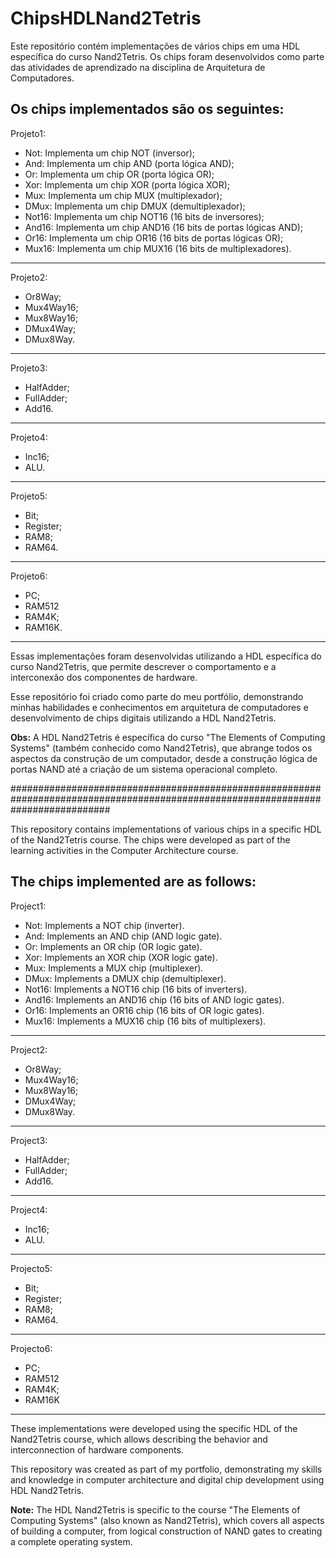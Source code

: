 # ChipsHDLNand2Tetris

 Este repositório contém implementações de vários chips em uma HDL específica do curso Nand2Tetris.
 Os chips foram desenvolvidos como parte das atividades de aprendizado na disciplina de Arquitetura de Computadores.

Os chips implementados são os seguintes:
---------------------------------------------------------------------------------------------------------------------------
Projeto1:
- Not: Implementa um chip NOT (inversor);
- And: Implementa um chip AND (porta lógica AND);
- Or: Implementa um chip OR (porta lógica OR);
- Xor: Implementa um chip XOR (porta lógica XOR);
- Mux: Implementa um chip MUX (multiplexador);
- DMux: Implementa um chip DMUX (demultiplexador);
- Not16: Implementa um chip NOT16 (16 bits de inversores);
- And16: Implementa um chip AND16 (16 bits de portas lógicas AND);
- Or16: Implementa um chip OR16 (16 bits de portas lógicas OR);
- Mux16: Implementa um chip MUX16 (16 bits de multiplexadores).
---------------------------------------------------------------------------------------------------------------------------
Projeto2:
- Or8Way;
- Mux4Way16;
- Mux8Way16;
- DMux4Way;
- DMux8Way.
---------------------------------------------------------------------------------------------------------------------------
Projeto3:
- HalfAdder;
- FullAdder;
- Add16.
---------------------------------------------------------------------------------------------------------------------------
Projeto4:
- Inc16;
- ALU.
-----------------------------------------------------------------------------------------------------------------------------
Projeto5: 
- Bit;
- Register;
- RAM8;
- RAM64.
-------------------------------------------------------------------------------------------------------------------------------
Projeto6:
- PC;
- RAM512
- RAM4K;
- RAM16K.
-------------------------------------------------------------------------------------------------------------------------------
Essas implementações foram desenvolvidas utilizando a HDL específica do curso Nand2Tetris, que permite descrever o comportamento e a interconexão dos componentes de hardware.

Esse repositório foi criado como parte do meu portfólio, demonstrando minhas habilidades e conhecimentos em arquitetura de computadores e desenvolvimento de chips digitais utilizando a HDL Nand2Tetris.

**Obs:** A HDL Nand2Tetris é específica do curso "The Elements of Computing Systems" (também conhecido como Nand2Tetris), que abrange todos os aspectos da construção de um computador, desde a construção lógica de portas NAND até a criação de um sistema operacional completo.

##################################################################################################################################

This repository contains implementations of various chips in a specific HDL of the Nand2Tetris course. The chips were developed as part of the learning activities in the Computer Architecture course.

The chips implemented are as follows:
--------------------------------------------------------------------------------------------------------------------------------
Project1:
- Not: Implements a NOT chip (inverter).
- And: Implements an AND chip (AND logic gate).
- Or: Implements an OR chip (OR logic gate).
- Xor: Implements an XOR chip (XOR logic gate).
- Mux: Implements a MUX chip (multiplexer).
- DMux: Implements a DMUX chip (demultiplexer).
- Not16: Implements a NOT16 chip (16 bits of inverters).
- And16: Implements an AND16 chip (16 bits of AND logic gates).
- Or16: Implements an OR16 chip (16 bits of OR logic gates).
- Mux16: Implements a MUX16 chip (16 bits of multiplexers).
--------------------------------------------------------------------------------------------------------------------------------
Project2:
- Or8Way;
- Mux4Way16;
- Mux8Way16;
- DMux4Way;
- DMux8Way.
--------------------------------------------------------------------------------------------------------------------------------
Project3:
- HalfAdder;
- FullAdder;
- Add16.
----------------------------------------------------------------------------------------------------------------------------------
Project4:
- Inc16;
- ALU.
------------------------------------------------------------------------------------------------------------------------------------
Projecto5: 
- Bit;
- Register;
- RAM8;
- RAM64.
------------------------------------------------------------------------------------------------------------------------------------
Projecto6: 
- PC;
- RAM512
- RAM4K;
- RAM16K
------------------------------------------------------------------------------------------------------------------------------------
These implementations were developed using the specific HDL of the Nand2Tetris course, which allows describing the behavior and interconnection of hardware components.

This repository was created as part of my portfolio, demonstrating my skills and knowledge in computer architecture and digital chip development using HDL Nand2Tetris.

**Note:** The HDL Nand2Tetris is specific to the course "The Elements of Computing Systems" (also known as Nand2Tetris), which covers all aspects of building a computer, from logical construction of NAND gates to creating a complete operating system.